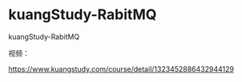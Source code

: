 # kuangStudy-RabitMQ
kuangStudy-RabitMQ

视频：

https://www.kuangstudy.com/course/detail/1323452886432944129

